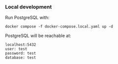 
### Local development

Run PostgreSQL with:
```shell
docker compose -f docker-compose.local.yaml up -d
```

PostgreSQL will be reachable at:
```
localhost:5432
user: test
password: test
database: test
```
